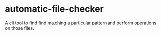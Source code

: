 # automatic-file-checker
A cli tool to find find matching a particular pattern and perform operations on those files.
